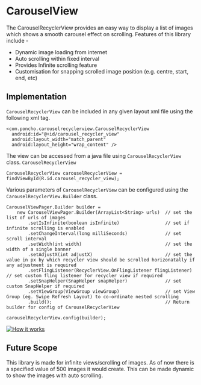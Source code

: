 # CarouselView

The CarouselRecyclerView provides an easy way to display a list of images which shows a smooth carousel effect on scrolling. Features of this library include -  
*  Dynamic image loading from internet
*  Auto scrolling within fixed interval
*  Provides Infinite scrolling feature
*  Customisation for snapping scrolled image position (e.g. centre, start, end, etc)

## Implementation
`CarouselRecyclerView` can be included in any given layout xml file using the following xml tag.
```
<com.poncho.carouselrecyclerview.CarouselRecyclerView  
  android:id="@+id/carousel_recycler_view"  
  android:layout_width="match_parent"  
  android:layout_height="wrap_content" />
```

The view can be accessed from a java file using `CarouselRecyclerView` class. 
`CarouselRecyclerView` 
```
CarouselRecyclerView carouselRecyclerView = findViewById(R.id.carousel_recycler_view);
```
Various parameters of `CarouselRecyclerView` can be configured using the `CarouselRecyclerView.Builder` class.
```
CarouselViewPager.Builder builder = 
    new CarouselViewPager.Builder(ArrayList<String> urls)  // set the list of urls of images 
        .setIsInfinite(boolean isInfinite)                 // set if infinite scrolling is enabled
        .setChangeInterval(long milliSeconds)              // set scroll interval
        .setWidth(int width)                               // set the width of a single banner
        .setAdjustX(int adjustX)                           // set the value in px by which recycler view should be scrolled horizonatally if any adjustment is required
        .setFlingListener(RecyclerView.OnFlingListener flingListener)  // set custom fling listener for recycler view if required
        .setSnapHelper(SnapHelper snapHelper)              // set custom SnapHelper if required
        .setViewGroup(ViewGroup viewGroup)                 // set View Group (eg. Swipe Refresh Layout) to co-ordinate nested scrolling
        .build();                                          // Return builder for config of CarouselRecyclerView

carouselRecyclerView.config(builder);

```

[![How it works](http://img.youtube.com/vi/ZdIXfvHQ94s/0.jpg)](http://www.youtube.com/watch?v=ZdIXfvHQ94s)

## Future Scope
This library is made for infinite views/scrolling of images. As of now there is a specified value of 500 images it would create. This can be made dynamic to show the images with auto scrolling.
